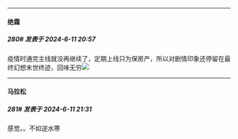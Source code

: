 ﻿
*****

####  绝霜  
##### 280#       发表于 2024-6-11 20:57

疫情时通完主线就没再继续了，定期上线只为保房产，所以对剧情印象还停留在最终幻想末世终迹，回味无穷<img src="https://static.saraba1st.com/image/smiley/face2017/074.png" referrerpolicy="no-referrer">


*****

####  马拉松  
##### 281#       发表于 2024-6-11 21:31

感觉。。不如逆水寒

